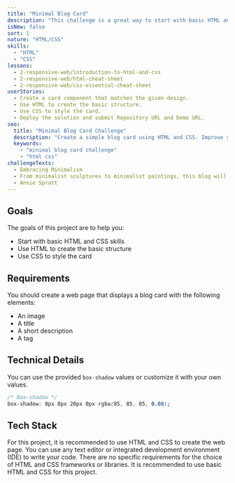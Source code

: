 ```yaml
---
title: "Minimal Blog Card"
description: "This challenge is a great way to start with basic HTML and CSS skills. The challenge is to create a simple blog card that includes an image, a title, a short description, and a tag."
isNew: false
sort: 1
nature: "HTML/CSS"
skills:
  - "HTML"
  - "CSS"
lessons:
  - 2-responsive-web/introduction-to-html-and-css
  - 2-responsive-web/html-cheat-sheet
  - 2-responsive-web/css-essential-cheat-sheet
userStories:
  - Create a card component that matches the given design.
  - Use HTML to create the basic structure.
  - Use CSS to style the card.
  - Deploy the solution and submit Repository URL and Demo URL.
seo:
  title: "Minimal Blog Card Challenge"
  description: "Create a simple blog card using HTML and CSS. Improve your web development skills by creating a web page that displays a blog card with an image, title, short description, and tag. This project will help you practice basic HTML and CSS skills, as well as enhance your ability to create and style web components. By deploying the solution and submitting the Repository URL and Demo URL, you will gain experience in sharing your work with others."
  keywords:
    - "minimal blog card challenge"
    - "html css"
challengeTexts:
  - Embracing Minimalism
  - From minimalist sculptures to minimalist paintings, this blog will inspire you to appreciate the beauty that lies in simplicity.
  - Annie Spratt
---
```


## Goals

The goals of this project are to help you:

- Start with basic HTML and CSS skills
- Use HTML to create the basic structure
- Use CSS to style the card

## Requirements

You should create a web page that displays a blog card with the following elements:

- An image
- A title
- A short description
- A tag

## Technical Details

You can use the provided `box-shadow` values or customize it with your own values.

```css
/* Box-shadow */
box-shadow: 8px 8px 20px 0px rgba(85, 85, 85, 0.08);
```

## Tech Stack

For this project, it is recommended to use HTML and CSS to create the web page. You can use any text editor or integrated development environment (IDE) to write your code. There are no specific requirements for the choice of HTML and CSS frameworks or libraries. It is recommended to use basic HTML and CSS for this project.
